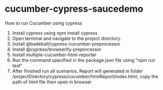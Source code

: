 # cucumber-cypress-saucedemo

How to run Cucumber using cypress

1. Install cypress using npm install cypress
2. Open terminal and navigate to the project directory.
3. Install @badeball/cypress-cucumber-preprocessor
4. Install @cypress/browserify-preprocessor
5. Install multiple-cucumber-html-reporter
6. Run the command specified in the package.json file using "npm run test"
7. After finished run all scenarios, Report will generated in folder /projectDirectory/cypress/cucumber/htmlReport/index.html, copy the path of html file then open in browser